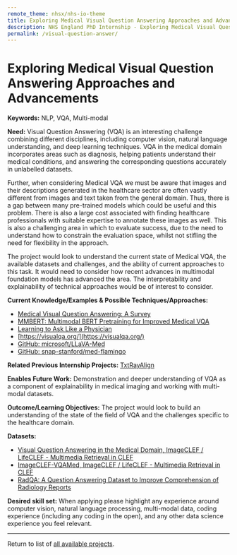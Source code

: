 ```yaml
---
remote_theme: nhsx/nhs-io-theme
title: Exploring Medical Visual Question Answering Approaches and Advancements
description: NHS England PhD Internship - Exploring Medical Visual Question Answering Approaches and Advancements
permalink: /visual-question-answer/
---
```


# Exploring Medical Visual Question Answering Approaches and Advancements

**Keywords:**  NLP, VQA, Multi-modal

**Need:**  Visual Question Answering (VQA) is an interesting challenge combining different disciplines, including computer vision, natural language understanding, and deep learning techniques. VQA in the medical domain incorporates areas such as diagnosis, helping patients understand their medical conditions, and answering the corresponding questions accurately in unlabelled datasets. 

Further, when considering Medical VQA we must be aware that images and their descriptions generated in the healthcare sector are often vastly different from images and text taken from the general domain.  Thus, there is a gap between many pre-trained models which could be useful and this problem.  There is also a large cost associated with finding healthcare professionals with suitable expertise to annotate these images as well.  This is also a challenging area in which to evaluate success, due to the need to understand how to constrain the evaluation space, whilst not stifling the need for flexibility in the approach.

The project would look to understand the current state of Medical VQA, the available datasets and challenges, and the ability of current approaches to this task.  It would need to consider how recent advances in multimodal foundation models has advanced the area.  The interpretability and explainability of technical approaches would be of interest to consider. 

**Current Knowledge/Examples & Possible Techniques/Approaches:**  
- [Medical Visual Question Answering: A Survey](https://arxiv.org/abs/2111.10056)
- [MMBERT: Multimodal BERT Pretraining for Improved Medical VQA](https://arxiv.org/abs/2104.01394)
- [Learning to Ask Like a Physician](https://arxiv.org/abs/2206.02696)
- [https://visualqa.org/](https://visualqa.org/)
- [GitHub: microsoft/LLaVA-Med](https://github.com/microsoft/LLaVA-Med)
- [GitHub: snap-stanford/med-flamingo](https://github.com/snap-stanford/med-flamingo)

**Related Previous Internship Projects:** 
[TxtRayAlign](https://github.com/nhsx/txt-ray-align/)

**Enables Future Work:**  Demonstration and deeper understanding of VQA as a component of explainability in medical imaging and working with multi-modal datasets.

**Outcome/Learning Objectives:**  The project would look to build an understanding of the state of the field of VQA and the challenges specific to the healthcare domain.

**Datasets:** 
- [Visual Question Answering in the Medical Domain, ImageCLEF / LifeCLEF - Multimedia Retrieval in CLEF](https://www.imageclef.org/2020/medical/vqa)
- [ImageCLEF-VQAMed, ImageCLEF / LifeCLEF - Multimedia Retrieval in CLEF](https://www.imageclef.org/2021/medical/vqa)
- [RadQA: A Question Answering Dataset to Improve Comprehension of Radiology Reports](https://physionet.org/content/radqa/1.0.0/)

**Desired skill set:**  When applying please highlight any experience around computer vision, natural language processing, multi-modal data, coding experience (including any coding in the open), and any other data science experience you feel relevant.

---
Return to list of [all available projects](https://nhsx.github.io/nhsx-internship-projects/projects.html).
